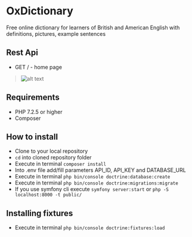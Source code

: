 # OxDictionary
 Free online dictionary for learners of British and American English with definitions, pictures, example sentences

## Rest Api
 * GET / - home page
 > ![alt text](https://github.com/alexanderzenchenko/odclient/blob/master/screen.PNG)

## Requirements
* PHP 7.2.5 or higher
* Composer

## How to install
* Clone to your local repository
* `cd` into cloned repository folder
* Execute in terminal `composer install`
* Into .env file add/fill parameters API_ID, API_KEY and DATABASE_URL
* Execute in terminal `php bin/console doctrine:database:create`
* Execute in terminal `php bin/console doctrine:migrations:migrate`
* If you use symfony cli execute `symfony server:start` or `php -S localhost:8000 -t public/` 


## Installing fixtures
* Execute in terminal `php bin/console doctrine:fixtures:load`
